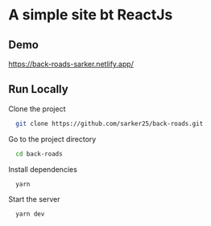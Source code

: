 # A simple site bt ReactJs

## Demo

https://back-roads-sarker.netlify.app/

## Run Locally

Clone the project

```bash
  git clone https://github.com/sarker25/back-roads.git
```

Go to the project directory

```bash
  cd back-roads
```

Install dependencies

```bash
  yarn
```

Start the server

```bash
  yarn dev
```

